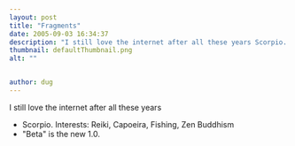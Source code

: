 ```yaml
---
layout: post
title: "Fragments"
date: 2005-09-03 16:34:37
description: "I still love the internet after all these years Scorpio. Interests --  Reiki, Capoeira, Fishing, Zen Buddhism &#8220;Beta&#8221; is the new 1.0&#8230;."
thumbnail: defaultThumbnail.png
alt: ""


author: dug
---
```


<p>I still love the internet after all these years</p>

<ul>
<li>Scorpio. Interests: Reiki, Capoeira, Fishing, Zen Buddhism</li>
<li>"Beta" is the new 1.0.</li>
</ul>
